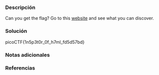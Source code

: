 ### Descripción 
Can you get the flag? Go to this [website](http://saturn.picoctf.net:52714/) and see what you can discover.
### Solución 
picoCTF{1n5p3t0r_0f_h7ml_fd5d57bd}

### Notas adicionales
### Referencias